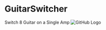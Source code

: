 # GuitarSwitcher
Switch 8 Guitar on a Single Amp
![GitHub Logo](https://github.com/gnea/gnea-Media/blob/master/Grbl%20Logo/Grbl%20Logo%20250px.png?raw=true)
